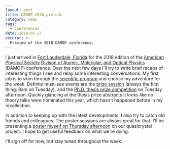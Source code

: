 ```yaml
---
layout: post
title: DAMOP 2018 prelude
category: news
tags:
  - conferences
date: 2018-05-27
excerpt: >-
  Preview of the 2018 DAMOP conference.
---
```

I just arrived in [Fort Lauderdale, Florida](https://en.wikipedia.org/wiki/Fort_Lauderdale,_Florida) for the 2018 edition of the [American Physical Society](http://www.aps.org) [Divison of Atomic, Molecular, and Optical Physics](https://www.aps.org/units/damop/index.cfm) (DAMOP) conference.
Over the next few days I'll try to write brief recaps of interesting things I see and relay some interesting conversations.  My first job is to skim through the [scientific program](http://meetings.aps.org/Meeting/DAMOP18/Content/3507) and choose my adventure for the week.
Definite must-see events are the [prize session](http://meetings.aps.org/Meeting/DAMOP18/Session/B01) (always the first thing: 8am on Tuesday), and the [Ph.D. thesis prize competition](http://meetings.aps.org/Meeting/DAMOP18/Session/D03) on Tuesday afternoon.
Quickly glancing at the thesis prize abstracts it looks like no theory talks were nominated this year, which hasn't happened before in my recollection.

In addition to keeping up with the latest developments, I also try to catch old friends and colleagues.  The poster sessions are always great for that.  I'll be presenting a [poster myself on Thursday afternoon](http://meetings.aps.org/Meeting/DAMOP18/Session/T01.134) on our quasicrystal project.  I hope to get useful feedback on what we're doing.

I'll sign off for now, but stay tuned throughout the week.
